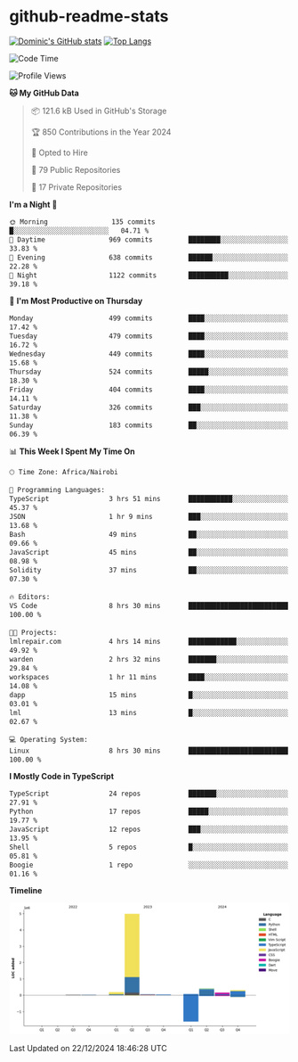 # github-readme-stats
[![Dominic's GitHub stats](https://github-readme-stats.vercel.app/api?username=Domengo&show_icons=true)](https://github.com/anuraghazra/github-readme-stats)
[![Top Langs](https://github-readme-stats.vercel.app/api/top-langs/?username=Domengo&show_icons=true)](https://github.com/Domengo/github-readme-stats)

<!--START_SECTION:waka-->
![Code Time](http://img.shields.io/badge/Code%20Time-903%20hrs%2010%20mins-blue)

![Profile Views](http://img.shields.io/badge/Profile%20Views-0-blue)

**🐱 My GitHub Data** 

> 📦 121.6 kB Used in GitHub's Storage 
 > 
> 🏆 850 Contributions in the Year 2024
 > 
> 💼 Opted to Hire
 > 
> 📜 79 Public Repositories 
 > 
> 🔑 17 Private Repositories 
 > 
**I'm a Night 🦉** 

```text
🌞 Morning                135 commits         █░░░░░░░░░░░░░░░░░░░░░░░░   04.71 % 
🌆 Daytime                969 commits         ████████░░░░░░░░░░░░░░░░░   33.83 % 
🌃 Evening                638 commits         ██████░░░░░░░░░░░░░░░░░░░   22.28 % 
🌙 Night                  1122 commits        ██████████░░░░░░░░░░░░░░░   39.18 % 
```
📅 **I'm Most Productive on Thursday** 

```text
Monday                   499 commits         ████░░░░░░░░░░░░░░░░░░░░░   17.42 % 
Tuesday                  479 commits         ████░░░░░░░░░░░░░░░░░░░░░   16.72 % 
Wednesday                449 commits         ████░░░░░░░░░░░░░░░░░░░░░   15.68 % 
Thursday                 524 commits         █████░░░░░░░░░░░░░░░░░░░░   18.30 % 
Friday                   404 commits         ████░░░░░░░░░░░░░░░░░░░░░   14.11 % 
Saturday                 326 commits         ███░░░░░░░░░░░░░░░░░░░░░░   11.38 % 
Sunday                   183 commits         ██░░░░░░░░░░░░░░░░░░░░░░░   06.39 % 
```


📊 **This Week I Spent My Time On** 

```text
🕑︎ Time Zone: Africa/Nairobi

💬 Programming Languages: 
TypeScript               3 hrs 51 mins       ███████████░░░░░░░░░░░░░░   45.37 % 
JSON                     1 hr 9 mins         ███░░░░░░░░░░░░░░░░░░░░░░   13.68 % 
Bash                     49 mins             ██░░░░░░░░░░░░░░░░░░░░░░░   09.66 % 
JavaScript               45 mins             ██░░░░░░░░░░░░░░░░░░░░░░░   08.98 % 
Solidity                 37 mins             ██░░░░░░░░░░░░░░░░░░░░░░░   07.30 % 

🔥 Editors: 
VS Code                  8 hrs 30 mins       █████████████████████████   100.00 % 

🐱‍💻 Projects: 
lmlrepair.com            4 hrs 14 mins       ████████████░░░░░░░░░░░░░   49.92 % 
warden                   2 hrs 32 mins       ███████░░░░░░░░░░░░░░░░░░   29.84 % 
workspaces               1 hr 11 mins        ████░░░░░░░░░░░░░░░░░░░░░   14.08 % 
dapp                     15 mins             █░░░░░░░░░░░░░░░░░░░░░░░░   03.01 % 
lml                      13 mins             █░░░░░░░░░░░░░░░░░░░░░░░░   02.67 % 

💻 Operating System: 
Linux                    8 hrs 30 mins       █████████████████████████   100.00 % 
```

**I Mostly Code in TypeScript** 

```text
TypeScript               24 repos            ███████░░░░░░░░░░░░░░░░░░   27.91 % 
Python                   17 repos            █████░░░░░░░░░░░░░░░░░░░░   19.77 % 
JavaScript               12 repos            ███░░░░░░░░░░░░░░░░░░░░░░   13.95 % 
Shell                    5 repos             █░░░░░░░░░░░░░░░░░░░░░░░░   05.81 % 
Boogie                   1 repo              ░░░░░░░░░░░░░░░░░░░░░░░░░   01.16 % 
```



**Timeline**

![Lines of Code chart](https://raw.githubusercontent.com/Domengo/Domengo/main/assets/bar_graph.png)


 Last Updated on 22/12/2024 18:46:28 UTC
<!--END_SECTION:waka-->


